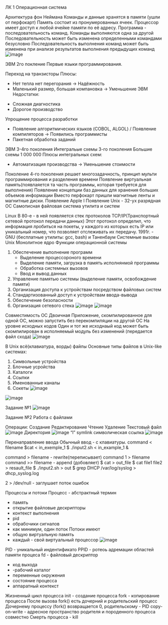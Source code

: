 ЛК 1 Операционная система

Архитектура фон Неймана
Команды и данные хранятся в памяти (ушли от перфокарт)
Память состоит из пронумерованных ячеек. Процессор имеет доступ к любой ячейке памяти по её адресу.
Программа - последовательность команд. Команды выполняются одна за другой
Последовательность может быть изменена определенными командами безусловно
Последовательность выполнения команд может быть изменена при анализе результатов выполнения предыдущих команд
![image](https://user-images.githubusercontent.com/97594483/213094568-de837dea-fb28-46fb-969f-cc334c00e217.png)

ЭВМ 2го покление
Первые языки программирования.

Переход на транзисторы
Плюсы:
 + Нет тепла нет перегорания -> Надёжность
 + Маленький размер, большая компановка -> Уменьшение ЭВМ
 Недостатки:
 - Сложная диагностика
 - Дорогое производство
 
 Упрощение процесса разработки
  - Появление алгоритмических языков (COBOL, ALGOL) / Появление компиляторов -> Появились программисты
  - Пакетная обработка заданий 
 
 ЭВМ 3-4го поколения
 Интегральые схемы 3-го поколения
 Большие схемы 1 000 000
 Плюсы интегральных схем:
  + Автоматизация производства -> Уменьшение стоимости
 
 Поколение 4-го поколения решает многозадачность, принцип мульти программирования и разделения времени
 Появление виртуальная память(появлаяется та часть программы, которая требуется для выполнения)
 Появление концепции баз данных для хранения больших объемов информации
 Вместо перфокарт пришли магнитные ленты и магнитные диски.
 Появление Apple I
 Появление Unix - 32-ух разрядная ОС
 Самописная файловая система утилита и систем
 
 Linux
 В 80-е - в ней появляется стек протоколов TCP/IP(Транспортный сетевой протокол передачи данных)
 Этот протокол определил, что информация лробиться на покеты, у каждого из которых есть IP или уникальный номер, что позволяет отслеживать их передачу.
 1991г. - GNU (бесплатные утилиты: gcc, bash) и Таненбаум
 Системные вызовы Unix
 Монолитное ядро
 Функции операционной системы
 1. Обеспечение выполнение программ
      - Выделение процессороного времени
      - Выделение памяти, загрузка в память исполнянмой программы
      - Обработка системных вызовов
      - Ввод и вывод данных
 2. Управление памятью системы (выделение памяти, освобождение памяти)
 3. Организация доступа к устройствам посредством файловых систем
 4. Стандартизованный доступ к устройствам ввода-вывода 
 5. Обеспечение безопасности
 6. Организация сетевого стека
 ![image](https://user-images.githubusercontent.com/97594483/213101282-7fef1d70-7b81-45b8-bc0a-065b888c7750.png)
 ![image](https://user-images.githubusercontent.com/97594483/213101275-dafb791f-2880-4cb0-a930-88f87b6956c9.png)
 
 Совместимость ОС
 Двоичная
 Приложение, скомпилированное для одной OC, можно запустить без перекомпиляции на другой OC
 На уровне исходных кодов 
 Один и тот же исходнаый код может быть скомпилирован в исполняемый модуль без изменений
 (передается файл схода)
 ![image](https://user-images.githubusercontent.com/97594483/213102102-0cf5bc4c-3f5a-4414-9a30-60b580dd465b.png)

 В Unix всё(клавиатура, ворды) файлы
 Основные типы файлов в Unix-like системах:
 1. Символьные устройства
 2. Блочные усройства
 3. Каталоги
 4. Ссылки
 5. Именованные каналы
 6. Сокеты
 ![image](https://user-images.githubusercontent.com/97594483/214491790-a8ba024d-aae6-48a4-af33-fdfe3a505a67.png)

 ![image](https://user-images.githubusercontent.com/97594483/214491733-d827d9af-2fdf-40cf-90cb-5107320401b8.png)
 
 Задание №1
 ![image](https://user-images.githubusercontent.com/97594483/215020286-0b283073-1b7a-4915-bc03-f0d3c70e52bb.png)

 
 Задание №2
 Работа с файлами
 
 Операции:
 Создание
 Редактирование
 Чтение
 Удаление
 Текстовый файл
 ![image](https://user-images.githubusercontent.com/97594483/214492997-1cb964fa-3abc-4951-9e62-11345488e06d.png)
 Директория
 ![image](https://user-images.githubusercontent.com/97594483/214497146-1fb200d9-bf81-4de1-bf2b-379a9f9352fa.png)
 “l” symlink символическая ссылка
![image](https://user-images.githubusercontent.com/97594483/214498077-b8cfbdf1-c013-47b0-834c-2d3afde9bc0f.png)

Перенаправление ввода
Обычный ввод - с клавиатуры. 
command < filename
 $cat < in_exemple_1
 $ ./input2.sh < in_example_1 &
 
command > filename - rewrite(переписывает)
command 1 > filename
command >> filename - append (добовляет)
 $ cat > out_file
 $ cat file1 file2 > resault_file
 $ ./input2.sh > out
 $ grep DHCP /var/log/syslog > dhcp_syslog.log
 
 2 > /dev/null - заглушает поток ошибок
 
   Процессы и потоки
Процесс - абстрактный термин
- память
- открытие файловые дескрипторы
- контекст выполнения
- pid
- обрабочики сигналов
- как минимум, один поток
Потоки имеют 
- общую виртуальную память
- каждый - свой виртуальный процессор
![image](https://user-images.githubusercontent.com/97594483/217463255-8889ed16-4eaf-4d4c-9d28-c7702a4ffd82.png)

PID - уникальный индентификато
PPID - ротеоь адремации областей памяти процеса
fd - файловый дескриптор
- код выхода
- -рабочий каталог
- переменные окружения
- состояние процесса
- аппаратный контекст

Жизненный цикл процесса
init - создание процесса
fork - копирование процесса
После вызова fork() есть дочерний и родительский процесс
Дочернему процессу (fork() возвращается 0, родительскому - PID
copy-on-write - адресное пространство родителя и породенного процесса совместно
Смерть процесса - kill
 

 
